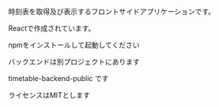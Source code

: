 

 時刻表を取得及び表示するフロントサイドアプリケーションです。 
 
 Reactで作成されています。

 npmをインストールして起動してください

 バックエンドは別プロジェクトにあります

 timetable-backend-public です


 ライセンスはMITとします

